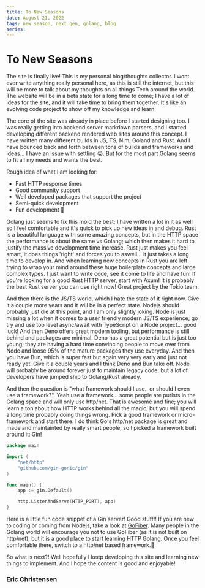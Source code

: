```yaml
---
title: To New Seasons
date: August 21, 2022
tags: new season, next gen, golang, blog
series:
---
```


# To New Seasons

The site is finally live! This is my personal blog/thoughts collector. I wont ever write anything really personal here, as this is still the internet, but this will be more to talk about my thoughts on all things Tech around the world. The website will be in a beta state for a long time to come; I have a lot of ideas for the site, and it will take time to bring them together. It's like an evolving code project to show off my knowledge and learn.

The core of the site was already in place before I started designing too. I was really getting into backend server markdown parsers, and I started developing different backend rendered web sites around this concept. I have written many different builds in JS, TS, Nim, Goland and Rust. And I have bounced back and forth between tons of builds and frameworks and ideas... I have an issue with settling 😛. But for the most part Golang seems to fit all my needs and wants the best.

Rough idea of what I am looking for:

- Fast HTTP response times
- Good community support
- Well developed packages that support the project
- Semi-quick development
- Fun development 🎉

Golang just seems to fix this mold the best; I have written a lot in it as well so I feel comfortable and it's quick to pick up new ideas in and debug. Rust is a beautiful language with some amazing concepts, but in the HTTP space the performance is about the same vs Golang; which then makes it hard to justify the massive development time increase. Rust just makes you feel smart, it does things 'right' and forces you to aswell... it just takes a long time to develop in. And when learning new concepts in Rust you are left trying to wrap your mind around these huge boilerplate concepts and large complex types. I just want to write code, see it come to life and have fun! If you're looking for a good Rust HTTP server, start with Axum! It is probably the best Rust server you can use right now! Great project by the Tokio team.

And then there is the JS/TS world, which I hate the state of it right now. Give it a couple more years and it will be in a perfect state. Nodejs should probably just die at this point, and I am only slightly joking. Node is just missing a lot when it comes to a user friendly modern JS/TS experience; go try and use top level async/await with TypeScript on a Node project... good luck! And then Deno offers great modern tooling, but performance is still behind and packages are minimal. Deno has a great potential but is just too young; they are having a hard time convincing people to move over from Node and loose 95% of the mature packages they use everyday. And then you have Bun, which is super fast but again very very early and just not ready yet. Give it a couple years and I think Deno and Bun take off. Node will probably be around forever just to maintain legacy code; but a lot of developers have jumped ship to Golang/Rust already.

And then the question is "what framework should I use.. or should I even use a framework?". Yeah use a framework... some people are purists in the Golang space and will only use http/net. That is awesome and fine; you will learn a ton about how HTTP works behind all the magic, but you will spend a long time probably doing things wrong. Pick a good framework or micro-framework and start there. I do think Go's http/net package is great and made and maintainted by really smart people, so I picked a framework built around it: Gin!

```go
package main

import (
    "net/http"
    "github.com/gin-gonic/gin"
)

func main() {
    app := gin.Default()

    http.ListenAndServe(HTTP_PORT), app)
}
```

Here is a little fun code snippet of a Gin server! Good stuff!! If you are new to coding or coming from Nodejs, take a look at <a href="https://github.com/gofiber/fiber" target="_blank" rel="noreferrer noopener">GoFiber</a>. Many people in the Golang world will encourage you not to use GoFiber (as it is not built on http/net), but it is a good place to start learning HTTP Golang. Once you feel comfortable there, switch to a http/net based framework.🚀

So what is next?! Well hopefully I keep developing this site and learning new things to implement. And I hope the content is good and enjoyable!

### Eric Christensen
